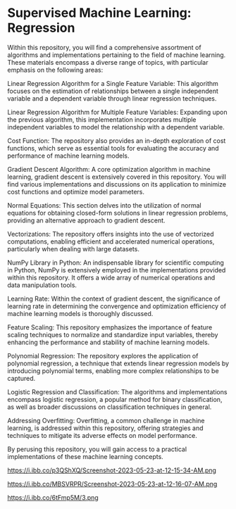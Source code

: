# Supervised Machine Learning: Regression

Within this repository, you will find a comprehensive assortment of algorithms and implementations pertaining to the field of machine learning. These materials encompass a diverse range of topics, with particular emphasis on the following areas:

Linear Regression Algorithm for a Single Feature Variable: This algorithm focuses on the estimation of relationships between a single independent variable and a dependent variable through linear regression techniques.

Linear Regression Algorithm for Multiple Feature Variables: Expanding upon the previous algorithm, this implementation incorporates multiple independent variables to model the relationship with a dependent variable.

Cost Function: The repository also provides an in-depth exploration of cost functions, which serve as essential tools for evaluating the accuracy and performance of machine learning models.

Gradient Descent Algorithm: A core optimization algorithm in machine learning, gradient descent is extensively covered in this repository. You will find various implementations and discussions on its application to minimize cost functions and optimize model parameters.

Normal Equations: This section delves into the utilization of normal equations for obtaining closed-form solutions in linear regression problems, providing an alternative approach to gradient descent.

Vectorizations: The repository offers insights into the use of vectorized computations, enabling efficient and accelerated numerical operations, particularly when dealing with large datasets.

NumPy Library in Python: An indispensable library for scientific computing in Python, NumPy is extensively employed in the implementations provided within this repository. It offers a wide array of numerical operations and data manipulation tools.

Learning Rate: Within the context of gradient descent, the significance of learning rate in determining the convergence and optimization efficiency of machine learning models is thoroughly discussed.

Feature Scaling: This repository emphasizes the importance of feature scaling techniques to normalize and standardize input variables, thereby enhancing the performance and stability of machine learning models.

Polynomial Regression: The repository explores the application of polynomial regression, a technique that extends linear regression models by introducing polynomial terms, enabling more complex relationships to be captured.

Logistic Regression and Classification: The algorithms and implementations encompass logistic regression, a popular method for binary classification, as well as broader discussions on classification techniques in general.

Addressing Overfitting: Overfitting, a common challenge in machine learning, is addressed within this repository, offering strategies and techniques to mitigate its adverse effects on model performance.

By perusing this repository, you will gain access to a practical implementations of these machine learning concepts.

https://i.ibb.co/p3QShXQ/Screenshot-2023-05-23-at-12-15-34-AM.png

https://i.ibb.co/MBSVRPR/Screenshot-2023-05-23-at-12-16-07-AM.png

https://i.ibb.co/6tFmp5M/3.png
